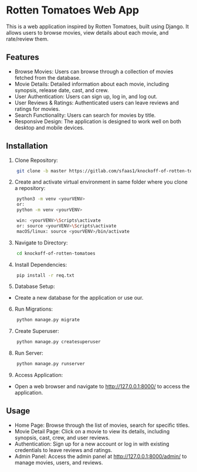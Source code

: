 # Rotten Tomatoes Web App

This is a web application inspired by Rotten Tomatoes, built using Django. It allows users to browse movies, view details about each movie, and rate/review them.

## Features

- Browse Movies: Users can browse through a collection of movies fetched from the database.
- Movie Details: Detailed information about each movie, including synopsis, release date, cast, and crew.
- User Authentication: Users can sign up, log in, and log out.
- User Reviews & Ratings: Authenticated users can leave reviews and ratings for movies.
- Search Functionality: Users can search for movies by title.
- Responsive Design: The application is designed to work well on both desktop and mobile devices.

## Installation
1. Clone Repository:
```sh
    git clone -b master https://gitlab.com/sfaas1/knockoff-of-rotten-tomatoes.git
```
2. Create and activate virtual environment in same folder where you clone a repository:
```sh
    python3 -m venv <yourVENV>
    or:
    python -m venv <yourVENV>
```
```sh
    win: <yourVENV>\Scripts\activate
    or: source <yourVENV>\Scripts\activate   
    macOS/linux: source <yourVENV>/bin/activate
```
3. Navigate to Directory:
```sh
    cd knockoff-of-rotten-tomatoes
```
4. Install Dependencies:
```sh
    pip install -r req.txt
```
5. Database Setup:
- Create a new database for the application or use our.
6. Run Migrations:
```sh
    python manage.py migrate
```
7. Create Superuser:
```sh
    python manage.py createsuperuser
```
8. Run Server:
```sh
    python manage.py runserver
```
9. Access Application:
- Open a web browser and navigate to http://127.0.0.1:8000/ to access the application.

## Usage

- Home Page: Browse through the list of movies, search for specific titles.
- Movie Detail Page: Click on a movie to view its details, including synopsis, cast, crew, and user reviews.
- Authentication: Sign up for a new account or log in with existing credentials to leave reviews and ratings.
- Admin Panel: Access the admin panel at http://127.0.0.1:8000/admin/ to manage movies, users, and reviews.
